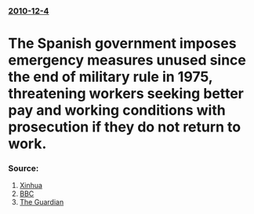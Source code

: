 ### [2010-12-4](/news/2010/12/4/index.md)

# The Spanish government imposes emergency measures unused since the end of military rule in 1975, threatening workers seeking better pay and working conditions with prosecution if they do not return to work. 




### Source:

1. [Xinhua](http://news.xinhuanet.com/english2010/world/2010-12/04/c_13635152.htm)
2. [BBC](http://www.bbc.co.uk/news/world-europe-11918008)
3. [The Guardian](http://www.guardian.co.uk/world/2010/dec/04/spanish-airport-strike-state-emergency)
